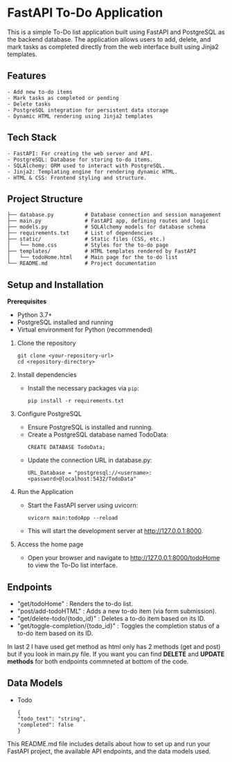 # FastAPI To-Do Application

This is a simple To-Do list application built using FastAPI and PostgreSQL as the backend database. The application allows users to add, delete, and mark tasks as completed directly from the web interface built using Jinja2 templates.

## Features

    - Add new to-do items
    - Mark tasks as completed or pending
    - Delete tasks
    - PostgreSQL integration for persistent data storage
    - Dynamic HTML rendering using Jinja2 templates

## Tech Stack

    - FastAPI: For creating the web server and API.
    - PostgreSQL: Database for storing to-do items.
    - SQLAlchemy: ORM used to interact with PostgreSQL.
    - Jinja2: Templating engine for rendering dynamic HTML.
    - HTML & CSS: Frontend styling and structure.

## Project Structure

```
├── database.py          # Database connection and session management
├── main.py              # FastAPI app, defining routes and logic
├── models.py            # SQLAlchemy models for database schema
├── requirements.txt     # List of dependencies
├── static/              # Static files (CSS, etc.)
│   └── home.css         # Styles for the to-do page
├── templates/           # HTML templates rendered by FastAPI
│   └── todoHome.html    # Main page for the to-do list
└── README.md            # Project documentation
```


## Setup and Installation

 **Prerequisites**
- Python 3.7+
- PostgreSQL installed and running
- Virtual environment for Python (recommended)

1. Clone the repository
    ```
    git clone <your-repository-url>
    cd <repository-directory>
    ```
2. Install dependencies
    - Install the necessary packages via `pip`:
        ```
        pip install -r requirements.txt
        ```
3. Configure PostgreSQL
    - Ensure PostgreSQL is installed and running.
    - Create a PostgreSQL database named TodoData:
      ```
      CREATE DATABASE TodoData;
      ```
    - Update the connection URL in database.py:
      ```
      URL_Database = "postgresql://<username>:<password>@localhost:5432/TodoData"
      ```
    
4. Run the Application
    - Start the FastAPI server using uvicorn:
        ```
        uvicorn main:todoApp --reload
        ```
    - This will start the development server at http://127.0.0.1:8000.

5. Access the home page
   - Open your browser and navigate to http://127.0.0.1:8000/todoHome to view the To-Do list interface.
  
## Endpoints

- "get/todoHome" : Renders the to-do list.
- "post/add-todoHTML" : Adds a new to-do item (via form submission).
- "get/delete-todo/{todo_id}" : Deletes a to-do item based on its ID.
- "get/toggle-completion/{todo_id}" : Toggles the completion status of a to-do item based on its ID.

In last 2 I have used get method as html only has 2 methods (get and post) but if you look in main.py file. If you want you can find **DELETE** and **UPDATE methods** for both endpoints commneted at bottom of the code.

## Data Models
- Todo
  ```
  {
  "todo_text": "string",
  "completed": false
  }
  ```

This README.md file includes details about how to set up and run your FastAPI project, the available API endpoints, and the data models used.


